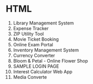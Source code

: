 # HTML
1. Library Management System
2. Expense Tracker
3. ZIP Utility Tool
4. Movie Ticket Booking
5. Online Exam Portal
6. Inventory Management System
7. Currency Converter
8. Bloom & Petal - Online Flower Shop
9. SAMPLE LOGIN PAGE
10. Interest Calculator Web App
11. Media Converte
